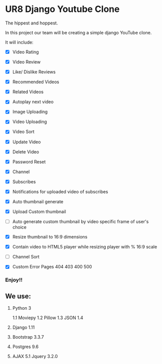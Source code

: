 # UR8 Django Youtube Clone
The hippest and hoppest.

In this project our team will be creating a simple django YouTube clone.

It will include:
- [x] Video Rating
- [x] Video Review
- [x] Like/ Dislike Reviews
- [x] Recommended Videos
- [x] Related Videos
- [x] Autoplay next video
- [x] Image Uploading
- [x] Video Uploading
- [x] Video Sort
- [x] Update Video
- [x] Delete Video
- [x] Password Reset
- [x] Channel
- [x] Subscribes
- [x] Notifications for uploaded video of subscribes
- [x] Auto thumbnail generate
- [x] Upload Custom thumbnail
- [ ] Auto generate custom thumbnail by video specific frame of user's choice
- [x] Resize thumbnail to 16:9 dimensions
- [x] Contain video to HTML5 player while resizing player with % 16:9 scale
- [ ] Channel Sort
- [x] Custom Error Pages 404 403 400 500


### Enjoy!!

## We use:



1. Python 3

	1.1 Moviepy
	1.2 Pillow
	1.3 JSON
	1.4
2. Django 1.11
3. Bootstrap 3.3.7
4. Postgres
 9.6
5. AJAX
	5.1 Jquery 3.2.0



